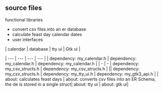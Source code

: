 ## source files

functional libraries

* convert csv files into an er database
* calculate feast day calendar dates
* user interfaces

| calendar | database | tty ui | Gtk ui |

| --- | --- | --- | --- |
| dependency: my_calendar.h | dependency: my_calendar.h | dependency: my_calendar.h |
| - | - | dependency: my_csv_structs.h | dependency: my_csv_structs.h |
|| dependency: my_csv_structs.h | dependency: my_tty_ui.h | dependency: my_gtk3_api.h |
| about: calculates feast days | about: converts csv files into an ER Schema, the de is stored in a single struct| about: tty ui | about: gtk ui|
